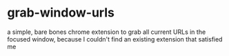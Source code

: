 # grab-window-urls
a simple, bare bones chrome extension to grab all current URLs in the focused window, because I couldn't find an existing extension that satisfied me
